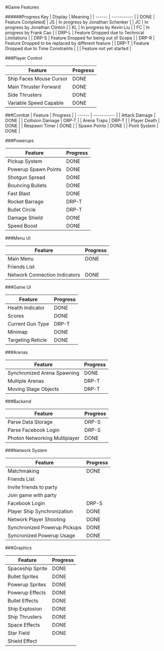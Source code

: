 #Game Features

######Progress Key
| Display | Meaning |
| ------ | ----------- |
| DONE  | Feature Completed|
| JS    | In progress by Jonathan Schenker |
| JC    | In progress by Jonathan Clinton |
| KL    | In progress by Kevin Liu |
| FC    | In progress by Frank Cao |
| DRP-L | Feature Dropped due to Technical Limitations |
| DRP-S | Feature Dropped for being out of Scope |
| DRP-R | Feature Dropped to be replaced by different feature |
| DRP-T | Feature Dropped due to Time Constraints |
|       | Feature not yet started |

###Player Control

| Feature | Progress |
| ------ | ----------- |
| Ship Faces Mouse Cursor | DONE |
| Main Thruster Forward | DONE |
| Side Thrusters | DONE |
| Variable Speed Capable | DONE |

###Combat
| Feature | Progress |
| ------ | ----------- |
| Attack Damage | DONE |
| Collision Damage | DRP-T |
| Arena Traps | DRP-T |
| Player Death | DONE |
| Respawn Timer | DONE |
| Spawn Points | DONE |
| Point System | DONE |

###Powerups

| Feature | Progress |
| ------ | ----------- |
| Pickup System | DONE |
| Powerup Spawn Points | DONE |
| Shotgun Spread | DONE |
| Bouncing Bullets | DONE |
| Fast Blast | DONE |
| Rocket Barrage | DRP-T |
| Bullet Circle | DRP-T |
| Damage Shield | DONE |
| Speed Boost | DONE | 

###Menu UI

| Feature | Progress |
| ------ | ----------- |
| Main Menu | DONE |
| Friends List |
| Network Connection Indicators | DONE |

###Game UI

| Feature | Progress |
| ------ | ----------- |
| Health Indicator | DONE |
| Scores | DONE |
| Current Gun Type | DRP-T |
| Minimap | DONE |
| Targeting Reticle | DONE |

###Arenas

| Feature | Progress |
| ------ | ----------- |
| Synchronized Arena Spawning | DONE |
| Multiple Arenas | DRP-T |
| Moving Stage Objects | DRP-T |

###Backend

| Feature | Progress |
| ------ | ----------- |
| Parse Data Storage | DRP-S |
| Parse Facebook Login | DRP-S |
| Photon Networking Mutliplayer | DONE |

###Network System

| Feature | Progress |
| ------ | ----------- |
| Matchmaking | DONE |
| Friends List |
| Invite friends to party |
| Join game with party |
| Facebook Login | DRP-S |
| Player Ship Synchronization | DONE |
| Network Player Shooting | DONE |
| Synchronized Powerup Pickups | DONE |
| Syncronized Powerup Usage | DONE |

###Graphics

| Feature | Progress |
| ------ | ----------- |
| Spaceship Sprite | DONE |
| Bullet Sprites | DONE |
| Powerup Sprites | DONE |
| Powerup Effects | DONE |
| Bullet Effects | DONE |
| Ship Explosion | DONE |
| Ship Thrusters | DONE |
| Space Effects | DONE |
| Star Field | DONE |
| Shield Effect |
